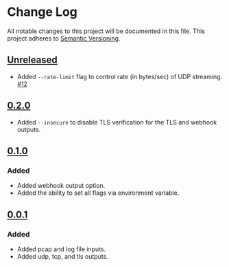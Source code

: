 # Change Log
All notable changes to this project will be documented in this file.
This project adheres to [Semantic Versioning](http://semver.org/).

## [Unreleased]

- Added `--rate-limit` flag to control rate (in bytes/sec) of UDP streaming. [#12](https://github.com/andrewkroh/stream/pull/12)

## [0.2.0]

- Added `--insecure` to disable TLS verification for the TLS and webhook outputs.

## [0.1.0]

### Added

- Added webhook output option.
- Added the ability to set all flags via environment variable.

## [0.0.1]

### Added

- Added pcap and log file inputs.
- Added udp, tcp, and tls outputs.

[Unreleased]: https://github.com/andrewkroh/stream/compare/v0.2.0...HEAD
[0.2.0]: https://github.com/andrewkroh/stream/releases/tag/v0.2.0
[0.1.0]: https://github.com/andrewkroh/stream/releases/tag/v0.1.0
[0.0.1]: https://github.com/andrewkroh/stream/releases/tag/v0.0.1
